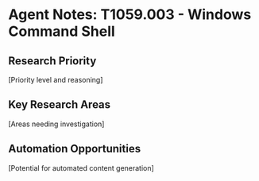 # Agent Notes: T1059.003 - Windows Command Shell

## Research Priority
[Priority level and reasoning]

## Key Research Areas
[Areas needing investigation]

## Automation Opportunities
[Potential for automated content generation]
